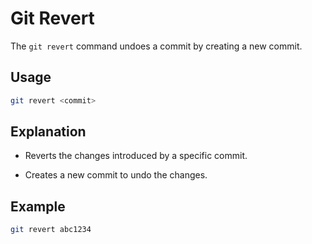 # Git Revert

The `git revert` command undoes a commit by creating a new commit.

## Usage
```bash
git revert <commit>
```

## Explanation
- Reverts the changes introduced by a specific commit.

- Creates a new commit to undo the changes.

## Example
```bash
git revert abc1234
```